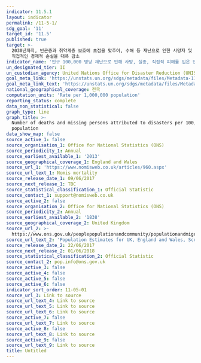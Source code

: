 ```yaml
---
indicator: 11.5.1
layout: indicator
permalink: /11-5-1/
sdg_goal: '11'
target_id: '11.5'
published: true
target: >-
  2030년까지, 빈곤층과 취약계층 보호에 초점을 맞추어, 수해 등 재난으로 인한 사망자 및 피해자수를 대폭 줄이고 세계 총 GDP대비
  직접적인 경제적 손실을 대폭 감소
indicator_name: '인구 100,000 명당 재난으로 인해 사망, 실종, 직접적 피해를 입은 인구 수'
un_designated_tier: II
un_custodian_agency: United Nations Office for Disaster Reduction (UNISDR)
goal_meta_link: 'https://unstats.un.org/sdgs/metadata/files/Metadata-11-05-01.pdf'
goal_meta_link_text: 'https://unstats.un.org/sdgs/metadata/files/Metadata-11-05-01.pdf'
national_geographical_coverage: 전국
computation_units: 'Rate per 1,000,000 population'
reporting_status: complete
data_non_statistical: false
graph_type: line
graph_title: >-
  Number of deaths and missing persons attributed to disasters per 100,000
  population
data_show_map: false
source_active_1: false
source_organisation_1: Office for National Statistics (ONS)
source_periodicity_1: Annual
source_earliest_available_1: '2013'
source_geographical_coverage_1: England and Wales
source_url_1: 'https://www.nomisweb.co.uk/articles/960.aspx'
source_url_text_1: Nomis mortality
source_release_date_1: 09/06/2017
source_next_release_1: TBC
source_statistical_classification_1: Official Statistic
source_contact_1: support@nomisweb.co.uk
source_active_2: false
source_organisation_2: Office for National Statistics (ONS)
source_periodicity_2: Annual
source_earliest_available_2: '1838'
source_geographical_coverage_2: United Kingdom
source_url_2: >-
  https://www.ons.gov.uk/peoplepopulationandcommunity/populationandmigration/populationestimates/datasets/populationestimatesforukenglandandwalesscotlandandnorthernireland
source_url_text_2: 'Population Estimates for UK, England and Wales, Scotland and Northern Ireland'
source_release_date_2: 22/06/2017
source_next_release_2: 01/06/2018
source_statistical_classification_2: Official Statistic
source_contact_2: pop.info@ons.gov.uk
source_active_3: false
source_active_4: false
source_active_5: false
source_active_6: false
indicator_sort_order: 11-05-01
source_url_3: Link to source
source_url_text_4: Link to source
source_url_text_5: Link to source
source_url_text_6: Link to source
source_active_7: false
source_url_text_7: Link to source
source_active_8: false
source_url_text_8: Link to source
source_active_9: false
source_url_text_9: Link to source
title: Untitled
---
```

